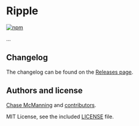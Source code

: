 # Ripple

[![npm](https://img.shields.io/npm/v/@osuresearch/ripple.svg)](https://www.npmjs.com/package/@osuresearch/ripple)

...

## Changelog

The changelog can be found on the [Releases page](https://github.com/osuresearch/ripple/releases).

## Authors and license

[Chase McManning](https://github.com/McManning) and [contributors](https://github.com/osuresearch/ripple/graphs/contributors).

MIT License, see the included [LICENSE](LICENSE.md) file.
